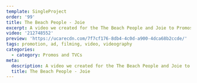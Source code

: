 ```yaml
---
template: SingleProject
order: '99'
title: The Beach People - Joie
excerpt: A video we created for the The Beach People and Joie to Promos and Adste Joie’s new A La Plage summer capsule collection. Beautiful detailed shots, up close and personal look at the stunning capsule collection.
video: '212748552'
preview: 'https://ucarecdn.com/7f7cf176-8db4-4c0d-a900-4dca68b2ccde/'
tags: promotion, ad, filming, video, videography
categories:
  - category: Promos and TVCs
meta:
  description: A video we created for the The Beach People and Joie to Promos and Adste Joie’s new A La Plage summer capsule collection. Beautiful detailed shots, up close and personal look at the stunning capsule collection.
  title: The Beach People - Joie
---
```


